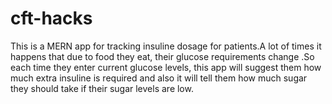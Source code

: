# cft-hacks
This is a MERN app for tracking insuline dosage for patients.A lot of times it happens that due to food they eat, their glucose requirements change .So each time they enter current glucose levels, this app will suggest them how much extra insuline is required and also it will tell them how much sugar they should take if their sugar levels are low.
